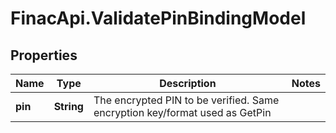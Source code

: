 # FinacApi.ValidatePinBindingModel

## Properties
Name | Type | Description | Notes
------------ | ------------- | ------------- | -------------
**pin** | **String** | The encrypted PIN to be verified. Same encryption key/format used as GetPin | 
